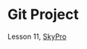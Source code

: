# Git Project

Lesson 11, [SkyPro](https://my.sky.pro/student-cabinet/stream-lesson/115487/homework-requirements)
